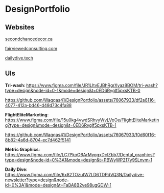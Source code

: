 # DesignPortfolio

## Websites
[secondchancedecor.ca
](https://www.secondchancedecor.ca/)

[fairviewedconsulting.com
](https://fairviewedconsulting.com)

[dailydive.tech
](https://dailydive.tech/)
## UIs

**Tri-wash**: https://www.figma.com/file/JR1LItvEJBhRgrXyaz8BOM/tri-wash?type=design&node-id=0-1&mode=design&t=0ED6RygIf5pxsKTB-0

https://github.com/Waqqas41/DesignPortfolio/assets/76067933/df2a6116-4077-412a-bd46-d48d73c4fa88

**FlightEliteMarketing**: https://www.figma.com/file/15u0kg4vwdSRhvyWvLVoOe/FlightEliteMarketing?type=design&mode=design&t=0ED6RygIf5pxsKTB-1

https://github.com/Waqqas41/DesignPortfolio/assets/76067933/f0d60f16-8b82-4a6d-8704-ec7d462f5141


**Metric Graphics**: https://www.figma.com/file/LC7PkoO6ArMyqgxDclZbb7/Dental_graphics?type=design&node-id=0%3A1&mode=design&t=PBWyWP217y9SLnvm-1

**Daily Dive**: https://www.figma.com/file/6x82TOzutW7LD6TDPdVQ3N/Dailydive-newsletter?type=design&node-id=0%3A1&mode=design&t=FaBA8B2ve98ugGDW-1


